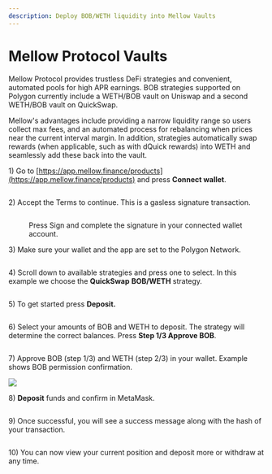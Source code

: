 ```yaml
---
description: Deploy BOB/WETH liquidity into Mellow Vaults
---
```


# Mellow Protocol Vaults

Mellow Protocol provides trustless DeFi strategies and convenient, automated pools for high APR earnings. BOB strategies supported on Polygon currently include a WETH/BOB vault on Uniswap and a second WETH/BOB vault on QuickSwap.

Mellow's advantages include providing a narrow liquidity range so users collect max fees, and an automated process for rebalancing when prices near the current interval margin. In addition, strategies automatically swap rewards (when applicable, such as with dQuick rewards) into WETH and seamlessly add these back into the vault.

1\) Go to [https://app.mellow.finance/products](https://app.mellow.finance/products) and press **Connect wallet**.

<figure><img src="../../.gitbook/assets/connect_1.png" alt=""><figcaption></figcaption></figure>

2\) Accept the Terms to continue. This is a gasless signature transaction.

<figure><img src="../../.gitbook/assets/img-a.png" alt=""><figcaption><p>Press Sign and complete the signature in your connected wallet account.</p></figcaption></figure>

3\) Make sure your wallet and the app are set to the Polygon Network.

<figure><img src="../../.gitbook/assets/img-2.png" alt=""><figcaption></figcaption></figure>

4\) Scroll down to available strategies and press one to select. In this example we choose the **QuickSwap** **BOB/WETH** strategy.

<figure><img src="../../.gitbook/assets/img-3.png" alt=""><figcaption></figcaption></figure>

5\) To get started press **Deposit.**

<figure><img src="../../.gitbook/assets/img-4.png" alt=""><figcaption></figcaption></figure>

6\) Select your amounts of BOB and WETH to deposit. The strategy will determine the correct balances. Press **Step 1/3 Approve BOB**.

<figure><img src="../../.gitbook/assets/img-5.png" alt=""><figcaption></figcaption></figure>

7\) Approve BOB (step 1/3) and WETH (step 2/3) in your wallet. Example shows BOB permission confirmation.

![](<../../.gitbook/assets/mm (1).png>)

8\) **Deposit** funds and confirm in MetaMask.

<figure><img src="../../.gitbook/assets/img-7.png" alt=""><figcaption></figcaption></figure>

9\) Once successful, you will see a success message along with the hash of your transaction.

<figure><img src="../../.gitbook/assets/success.png" alt=""><figcaption></figcaption></figure>

10\) You can now view your current position and deposit more or withdraw at any time.

<figure><img src="../../.gitbook/assets/position.png" alt=""><figcaption></figcaption></figure>









